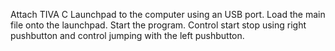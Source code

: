 Attach TIVA C Launchpad to the computer using an USB port. Load the main file onto the launchpad. Start the program. Control start stop using right pushbutton and control jumping with the left pushbutton.
